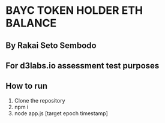 # BAYC TOKEN HOLDER ETH BALANCE
## By Rakai Seto Sembodo
## For d3labs.io assessment test purposes

## How to run
1. Clone the repository
2. npm i
3. node app.js [target epoch timestamp]
